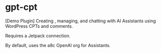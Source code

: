 # gpt-cpt
[Demo Plugin] Creating , managing, and chatting with AI Assistants using WordPress CPTs and comments.

Requires a Jetpack connection.

By default, uses the a8c OpenAI org for Assistants.
